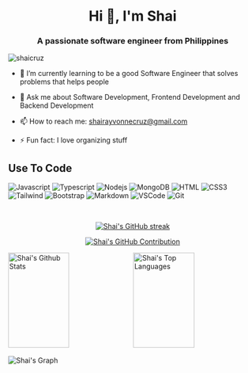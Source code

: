 <h1 align="center">Hi 👋, I'm Shai</h1>
<h3 align="center">A passionate software engineer from Philippines</h3>

<p align="left"> <img src="https://komarev.com/ghpvc/?username=shaicruz&label=Profile%20views&color=0e75b6&style=flat" alt="shaicruz" /> </p>

- 🌱 I’m currently learning to be a good Software Engineer that solves problems that helps people

- 💬 Ask me about Software Development, Frontend Development and Backend Development
  
- 📫 How to reach me: shairayvonnecruz@gmail.com

- ⚡ Fun fact: I love organizing stuff

## Use To Code

![Javascript](https://img.shields.io/badge/Javascript-F0DB4F?style=for-the-badge&labelColor=black&logo=javascript&logoColor=F0DB4F)
![Typescript](https://img.shields.io/badge/Typescript-007acc?style=for-the-badge&labelColor=black&logo=typescript&logoColor=007acc)
![Nodejs](https://img.shields.io/badge/Nodejs-3C873A?style=for-the-badge&labelColor=black&logo=node.js&logoColor=3C873A)
![MongoDB](https://img.shields.io/badge/MongoDB-4EA94B?style=for-the-badge&logo=mongodb&logoColor=white)
![HTML](https://img.shields.io/badge/HTML5-E34F26?style=for-the-badge&logo=html5&logoColor=white)
![CSS3](https://img.shields.io/badge/CSS3-1572B6?style=for-the-badge&logo=css3&logoColor=white)
![Tailwind](https://img.shields.io/badge/Tailwind_CSS-092749?style=for-the-badge&logo=tailwindcss&logoColor=06B6D4&labelColor=000000)
![Bootstrap](https://img.shields.io/badge/Bootstrap-563D7C?style=for-the-badge&logo=bootstrap&logoColor=white)
![Markdown](https://img.shields.io/badge/Markdown-000000?style=for-the-badge&logo=markdown&logoColor=white)
![VSCode](https://img.shields.io/badge/Visual_Studio-0078d7?style=for-the-badge&logo=visual%20studio&logoColor=white)
![Git](https://img.shields.io/badge/Git-F05032?style=for-the-badge&logo=git&logoColor=white)

<br/>

<p align="center">
  <a href="https://github.com/shaicruz">
    <img src="https://github-readme-streak-stats.herokuapp.com/?user=shaicruz&theme=radical&border=7F3FBF&background=0D1117" alt="Shai's GitHub streak"/>
  </a>
</p>

<p align="center">
  <a href="https://github.com/shaicruz">
    <img src="https://github-profile-summary-cards.vercel.app/api/cards/profile-details?username=shaicruz&theme=radical" alt="Shai's GitHub Contribution"/>
  </a>
</p>

<a> 
    <a href="https://github.com/shaicruz"><img alt="Shai's Github Stats" src="https://denvercoder1-github-readme-stats.vercel.app/api?username=shaicruz&show_icons=true&count_private=true&theme=react&border_color=7F3FBF&bg_color=0D1117&title_color=F85D7F&icon_color=F8D866" height="192px" width="49.5%"/></a>
  <a href="https://github.com/shaicruz"><img alt="Shai's Top Languages" src="https://denvercoder1-github-readme-stats.vercel.app/api/top-langs/?username=shaicruz&langs_count=8&layout=compact&theme=react&border_color=7F3FBF&bg_color=0D1117&title_color=F85D7F&icon_color=F8D866" height="192px" width="49.5%"/></a>
  <br/>
</a>


![Shai's Graph](https://github-readme-activity-graph.vercel.app/graph?username=shaicruz&custom_title=Al%20Siam's%20GitHub%20Activity%20Graph&bg_color=0D1117&color=7F3FBF&line=7F3FBF&point=7F3FBF&area_color=FFFFFF&title_color=FFFFFF&area=true)
